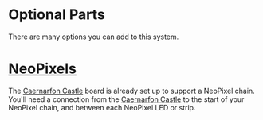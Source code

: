 # Optional Parts

There are many options you can add to this system.

# [NeoPixels](../NeoPixels.MD)
The [Caernarfon Castle](https://github.com/Audio-Rochey/Terrain-Tronics-Caernarfon-Castle) board is already set up to support a NeoPixel chain.   You'll need a connection from the [Caernarfon Castle](https://github.com/Audio-Rochey/Terrain-Tronics-Caernarfon-Castle) to the start of your NeoPixel chain, and between each NeoPixel LED or strip. 

